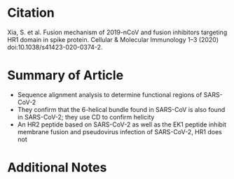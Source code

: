 # **Citation**
Xia, S. et al. Fusion mechanism of 2019-nCoV and fusion inhibitors targeting HR1 domain in spike protein. Cellular & Molecular Immunology 1–3 (2020) doi:10.1038/s41423-020-0374-2.


# **Summary of Article**
* Sequence alignment analysis to determine functional regions of SARS-CoV-2
* They confirm that the 6-helical bundle found in SARS-CoV is also found in SARS-CoV-2; they use CD to confirm helicity
* An HR2 peptide based on SARS-CoV-2 as well as the EK1 peptide inhibit membrane fusion and pseudovirus infection of SARS-CoV-2, HR1 does not

# **Additional Notes**
